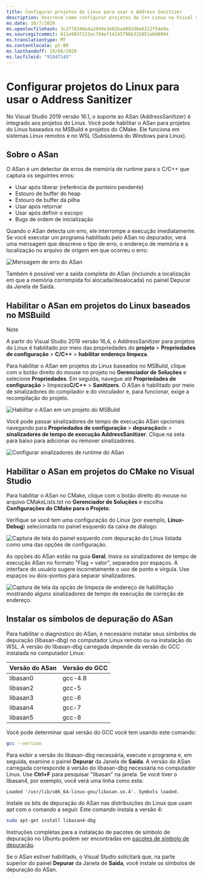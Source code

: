 ```yaml
---
title: Configurar projetos do Linux para usar o Address Sanitizer
description: Descreve como configurar projetos do C++ Linux no Visual Studio para usar o Address Sanitizer.
ms.date: 10/7/2020
ms.openlocfilehash: 3c2f78346e4a2049e3482ba4093d8a6212f54e9a
ms.sourcegitcommit: 611e903f222ec794ef14195796b332851ab98904
ms.translationtype: MT
ms.contentlocale: pt-BR
ms.lasthandoff: 10/08/2020
ms.locfileid: "91847145"
---
```

# <a name="configure-linux-projects-to-use-address-sanitizer"></a>Configurar projetos do Linux para usar o Address Sanitizer

No Visual Studio 2019 versão 16.1, o suporte ao ASan (AddressSanitizer) é integrado aos projetos do Linux. Você pode habilitar o ASan para projetos do Linux baseados no MSBuild e projetos do CMake. Ele funciona em sistemas Linux remotos e no WSL (Subsistema do Windows para Linux).

## <a name="about-asan"></a>Sobre o ASan

O ASan é um detector de erros de memória de runtime para o C/C++ que captura os seguintes erros:

- Usar após liberar (referência de ponteiro pendente)
- Estouro de buffer do heap
- Estouro de buffer da pilha
- Usar após retornar
- Usar após definir o escopo
- Bugs de ordem de inicialização

Quando o ASan detecta um erro, ele interrompe a execução imediatamente. Se você executar um programa habilitado pelo ASan no depurador, verá uma mensagem que descreve o tipo de erro, o endereço de memória e a localização no arquivo de origem em que ocorreu o erro:

   ![Mensagem de erro do ASan](media/asan-error.png)

Também é possível ver a saída completa do ASan (incluindo a localização em que a memória corrompida foi alocada/desalocada) no painel Depurar da Janela de Saída.

## <a name="enable-asan-for-msbuild-based-linux-projects"></a>Habilitar o ASan em projetos do Linux baseados no MSBuild

> [!NOTE]
> A partir do Visual Studio 2019 versão 16,4, o AddressSanitizer para projetos do Linux é habilitado por meio das propriedades do **projeto**  >  **Propriedades de configuração**  >  **C/C++**  >  **habilitar endereço limpeza**.

Para habilitar o ASan em projetos do Linux baseados no MSBuild, clique com o botão direito do mouse no projeto no **Gerenciador de Soluções** e selecione **Propriedades**. Em seguida, navegue até **Propriedades de configuração**  >  limpezas**C/C++**  >  **Sanitizers**. O ASan é habilitado por meio de sinalizadores do compilador e do vinculador e, para funcionar, exige a recompilação do projeto.

![Habilitar o ASan em um projeto do MSBuild](media/msbuild-asan-prop-page.png)

Você pode passar sinalizadores de tempo de execução ASan opcionais navegando para **Propriedades de configuração**  >  **depuração**de  >  **sinalizadores de tempo de execução AddressSanitizer**. Clique na seta para baixo para adicionar ou remover sinalizadores.

![Configurar sinalizadores de runtime do ASan](media/msbuild-asan-runtime-flags.png)

## <a name="enable-asan-for-visual-studio-cmake-projects"></a>Habilitar o ASan em projetos do CMake no Visual Studio

Para habilitar o ASan no CMake, clique com o botão direito do mouse no arquivo CMakeLists.txt no **Gerenciador de Soluções** e escolha **Configurações do CMake para o Projeto**.

Verifique se você tem uma configuração do Linux (por exemplo, **Linux-Debug**) selecionada no painel esquerdo da caixa de diálogo:

![Captura de tela do painel esquerdo com depuração do Linux listada como uma das opções de configuração.](media/linux-debug-configuration.png)

As opções do ASan estão na guia **Geral**. Insira os sinalizadores de tempo de execução ASan no formato "Flag = valor", separados por espaços. A interface do usuário sugere incorretamente o uso de ponto e vírgula. Use espaços ou dois-pontos para separar sinalizadores.

![Captura de tela da opção de limpeza de endereço de habilitação mostrando alguns sinalizadores de tempo de execução de correção de endereço.](media/cmake-settings-asan-options.png)

## <a name="install-the-asan-debug-symbols"></a>Instalar os símbolos de depuração do ASan

Para habilitar o diagnóstico do ASan, é necessário instalar seus símbolos de depuração (libasan-dbg) no computador Linux remoto ou na instalação do WSL. A versão do libasan-dbg carregada depende da versão do GCC instalada no computador Linux:

|**Versão do ASan**|**Versão do GCC**|
| --- | --- |
|libasan0|gcc-4.8|
|libasan2|gcc-5|
|libasan3|gcc-6|
|libasan4|gcc-7|
|libasan5|gcc-8|

Você pode determinar qual versão do GCC você tem usando este comando:

```bash
gcc --version
```

Para exibir a versão do libasan-dbg necessária, execute o programa e, em seguida, examine o painel **Depurar** da Janela de **Saída**. A versão do ASan carregada corresponde à versão do libasan-dbg necessária no computador Linux. Use **Ctrl+F** para pesquisar "libasan" na janela. Se você tiver o libasan4, por exemplo, você verá uma linha como esta:

```Output
Loaded '/usr/lib/x86_64-linux-gnu/libasan.so.4'. Symbols loaded.
```

Instale os bits de depuração do ASan nas distribuições do Linux que usam apt com o comando a seguir. Este comando instala a versão 4:

```bash
sudo apt-get install libasan4-dbg
```

Instruções completas para a instalação de pacotes de símbolo de depuração no Ubuntu podem ser encontradas em [pacotes de símbolo de depuração](https://wiki.ubuntu.com/Debug%20Symbol%20Packages).

Se o ASan estiver habilitado, o Visual Studio solicitará que, na parte superior do painel **Depurar** da Janela de **Saída**, você instale os símbolos de depuração do ASan.
